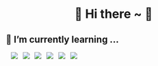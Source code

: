 # <center> 🌱 Hi there ~ 🌱 </center>

## 📝 I’m currently learning ...

&#160;&#160;
<img src="https://img.shields.io/badge/JAVA-3874AB?style=plastic-square&logo=JAVA&logoColor=white"/> &nbsp;
<img src="https://img.shields.io/badge/Spring-6DB33F?style=plastic-square&logo=Spring&logoColor=white"/> &nbsp;
<img src="https://img.shields.io/badge/Spring Boot-6DB33F?style=plastic-square&logo=Spring Boot&logoColor=white"/> &nbsp;
<img src="https://img.shields.io/badge/JS-EFD81D?style=plastic-square&logo=Javascript&logoColor=black"/> &nbsp;
<img src="https://img.shields.io/badge/jQuery-0769AD?style=plastic-square&logo=jQuery&logoColor=white"/> &nbsp;
<img src="https://img.shields.io/badge/MySQL-4479A1?style=plastic-square&logo=MySQL&logoColor=white"/> &nbsp;
<!--<img src="https://img.shields.io/badge/Python-3874AB?style=plastic-square&logo=Python&logoColor=white"/>-->
